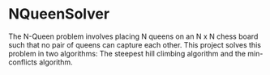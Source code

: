 # NQueenSolver

The N-Queen problem involves placing N queens on an N x N chess board such that no pair of
queens can capture each other. This project solves this problem in two algorithms: The steepest
hill climbing algorithm and the min-conflicts algorithm.

